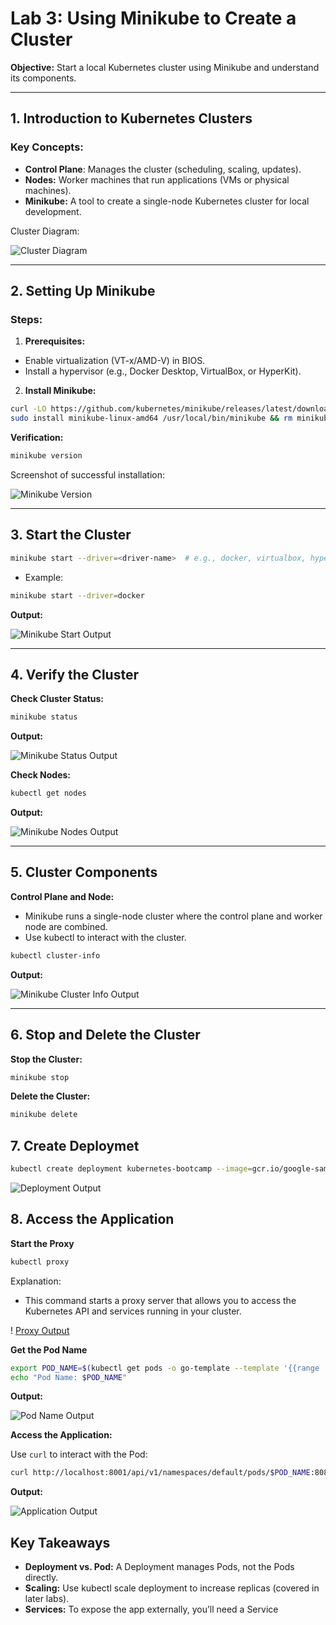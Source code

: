 # Lab 3: Using Minikube to Create a Cluster

**Objective:** Start a local Kubernetes cluster using Minikube and understand its components.

------- 

## **1. Introduction to Kubernetes Clusters**

### Key Concepts:

- **Control Plane**: Manages the cluster (scheduling, scaling, updates).
- **Nodes:** Worker machines that run applications (VMs or physical machines).
- **Minikube:** A tool to create a single-node Kubernetes cluster for local development.

Cluster Diagram:

![Cluster Diagram](./assets/module_01_cluster.svg)

---

## **2. Setting Up Minikube**

### Steps:

1. **Prerequisites:**

- Enable virtualization (VT-x/AMD-V) in BIOS.
- Install a hypervisor (e.g., Docker Desktop, VirtualBox, or HyperKit).

2. **Install Minikube:**
```bash
curl -LO https://github.com/kubernetes/minikube/releases/latest/download/minikube-linux-amd64
sudo install minikube-linux-amd64 /usr/local/bin/minikube && rm minikube-linux-amd64
```

**Verification:**
```bash
minikube version
```

Screenshot of successful installation:

![Minikube Version](./assets/Screenshots/minikubeInstall)

---

## 3. Start the Cluster

```bash
minikube start --driver=<driver-name>  # e.g., docker, virtualbox, hyperkit
```

- Example:
```bash
minikube start --driver=docker
```

****Output:****

![Minikube Start Output](./assets/Screenshots/minikubeStart)

---

## 4. Verify the Cluster

**Check Cluster Status:**

```bash
minikube status
```

**Output:**

![Minikube Status Output](./assets/Screenshots/minikubeStatus)

**Check Nodes:**
```bash
kubectl get nodes
``` 

**Output:**

![Minikube Nodes Output](./assets/Screenshots/minikubeNodes)

---

## 5. Cluster Components

**Control Plane and Node:**

- Minikube runs a single-node cluster where the control plane and worker node are combined.
- Use kubectl to interact with the cluster.
```bash
kubectl cluster-info
```

**Output:**

![Minikube Cluster Info Output](./assets/Screenshots/minikubeClusterInfo)

---

## 6. Stop and Delete the Cluster

**Stop the Cluster:**
```bash
minikube stop
```

**Delete the Cluster:**
```bash
minikube delete
```

## 7. Create Deploymet 

```bash
kubectl create deployment kubernetes-bootcamp --image=gcr.io/google-samples/kubernetes-bootcamp:v1
```

![Deployment Output](./assets/Screenshots/kubeCTLDEPLOYMENTS)

## 8. Access the Application

**Start the Proxy**
```bash
kubectl proxy
``` 

Explanation:  

- This command starts a proxy server that allows you to access the Kubernetes API and services running in your cluster.

! [Proxy Output](./assets/Screenshots/proxy)

**Get the Pod Name**
```bash
export POD_NAME=$(kubectl get pods -o go-template --template '{{range .items}}{{.metadata.name}}{{"\n"}}{{end}}')
echo "Pod Name: $POD_NAME"
```

**Output:**

![Pod Name Output](./assets/Screenshots/podName)

**Access the Application:**

Use `curl` to interact with the Pod:
```bash
curl http://localhost:8001/api/v1/namespaces/default/pods/$POD_NAME:8080/proxy/
```

**Output:**

![Application Output](./assets/Screenshots/application)

## Key Takeaways

- **Deployment vs. Pod:** A Deployment manages Pods, not the Pods directly.
- **Scaling:** Use kubectl scale deployment to increase replicas (covered in later labs).
- **Services:** To expose the app externally, you’ll need a Service



